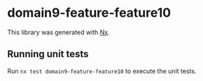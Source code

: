 # domain9-feature-feature10

This library was generated with [Nx](https://nx.dev).

## Running unit tests

Run `nx test domain9-feature-feature10` to execute the unit tests.
